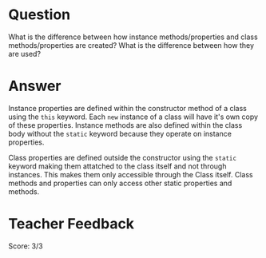 # Question

What is the difference between how instance methods/properties and class methods/properties are created? What is the difference between how they are used?

# Answer
Instance properties are defined within the constructor method of a class using the `this` keyword. Each `new` instance of a class will have it's own copy of these properties. Instance methods are also defined within the class body without the `static` keyword because they operate on instance properties.

Class properties are defined outside the constructor using the `static` keyword making them attatched to the class itself and not through instances. This makes them only accessible through the Class itself. Class methods and properties can only access other static properties and methods.

# Teacher Feedback
Score: 3/3